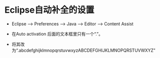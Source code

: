# Eclipse自动补全的设置

- Eclipse --> Preferences --> Java --> Editor --> Content Assist

- 在Auto activation 后面的文本框里只有一个“.”。
- 将其改为“.abcdefghijklmnopqrstuvwxyzABCDEFGHIJKLMNOPQRSTUVWXYZ”

